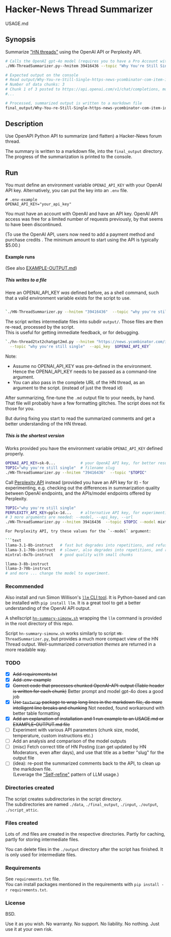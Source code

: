 <!-- markdownlint-disable MD001 -->
# Hacker-News Thread Summarizer

USAGE.md

## Synopsis

Summarize ["HN threads"](https://news.ycombinator.com/) using the OpenAI API or Perplexity API.

```bash
# Calls the OpenAI gpt-4o model (requires you to have a Pro Account with OpenAI)
./HN-ThreadSummarizer.py--hnitem 39416436 --topic "Why You're Still Single"

# Expected output on the console
# Read output/Why-You-re-Still-Single-https-news-ycombinator-com-item-id-39416436-gpt-4o--input-for-llm.txt...:  28525 chars read.
# Number of data chunks: 3
# Chunk 1 of 3 posted to https://api.openai.com/v1/chat/completions, model gpt-4o, topic # HN Topic: [Why You're Still Single](https://
#...

# Processed, summarized output is written to a markdown file
final_output/Why-You-re-Still-Single-https-news-ycombinator-com-item-id-39416436-gpt-4o.md
```

## Description

Use OpenAPI Python API to summarize (and flatten) a Hacker-News forum thread.

The summary is written to a markdown file, into the `final_output` directory. The progress of the summarization is printed to the console.

## Run

You must define an environment variable `OPENAI_API_KEY` with your OpenAI API key. Alternatively, you can put the key into an `.env` file.

```text
# .env-example
OPENAI_API_KEY="your_api_key"
```

You must have an account with OpenAI and have an API key.  OpenAI API access was free for a limited number of requests previously, by that seems to have been discontinued.

(To use the OpenAI API, users now need to add a payment method and purchase credits . The minimum amount to start using the API is typically \$5.00.)

#### Example runs

(See also [EXAMPLE-OUTPUT.md](EXAMPLE-OUTPUT.md))

##### This writes to a file

Here an OPENAI_API_KEY _was_ defined before, as a shell command, such that a valid environment variable exists for the script to use.

```bash

`./HN-ThreadSummarizer.py --hnitem "39416436"  --topic "why you're still single"`
```

The script writes intermediate files into subdir `output/`.  Those files are then re-read, processed by the script.  
This is useful for getting immediate feedback, or for debugging.

```bash
`./hn-thread2txt2chatgpt2md.py --hnitem "https://news.ycombinator.com/item?id=39416436"  \
  --topic "why you're still single"  --api_key  $OPENAI_API_KEY`
```

Note:

- Assume no OPENAI_API_KEY was pre-defined in the environment. Hence the OPENAI_API_KEY needs to be passed as a command-line argument.  
- You can also pass in the complete URL of the HN thread, as an argument to the script. (instead of just the thread id)

After summarizing, fine-tune the `.md` output file to your needs, by hand. That file will probably have a few formatting glitches. The script does not fix those for you.

But during fixing you start to read the summarized comments and get a better understanding of the HN thread.

##### This is the shortest version

Works provided you have the environment variable `OPENAI_API_KEY` defined properly.

```bash
OPENAI_API_KEY=sk-0...           # your OpenAI API key, for better results
TOPIC="why you're still single"  # filename slug
./HN-ThreadSummarizer.py --hnitem "39416436"  --topic "$TOPIC" 
```

Call [Perplexity API](https://docs.perplexity.ai/docs/model-cards) instead (provided you have an API key for it) - for experimenting, e.g. checking out the differences in summarization quality between OpenAI endpoints, and the APIs/model endpoints offered by Perplexity.

```bash
TOPIC="why you're still single"
PERPLEXITY_API_KEY=pplx-1d...    # alternative API key, for experimenting
# 3 more arguments are needed: --model, --api_key, --url
./HN-ThreadSummarizer.py --hnitem 39416436  --topic $TOPIC --model mixtral-8x7b-instruct  --api_key $PERPLEXITY_API_KEY --url https://api.perplexity.ai/chat/completions

For Perplexity API, try these values for the `--model` argument:

```text
llama-3.1-8b-instruct   # fast but degrades into repetitions, and refusals to answer
llama-3.1-70b-instruct  # slower, also degrades into repetitions, and refusals to answer
mixtral-8x7b-instruct   # good quality with small chunks

llama-3-8b-instruct
llama-3-70b-instruct
# and more ... change the model to experiment. 
```

### Recommended

Also install and run Simon Willison's [`llm` CLI tool](https://til.simonwillison.net/llms/claude-hacker-news-themes). It is Python-based and can be installed with `pip install llm`. It is a great tool to get a better understanding of the OpenAI API output.

A shellscript [`hn-summary-simonw.sh`](hn-summary-simonw.sh) wrapping the `llm` command is provided in the root directory of this repo.

Script `hn-summary-simonw.sh` works similarly to script `HN-ThreadSummarizer.py`, but provides a much more compact view of the HN Thread output. Well-summarized _conversation themes_ are returned in a more readable way.

### TODO

- [x] ~~Add requirements.txt~~
- [x] ~~Add .env-example~~
- [x] ~~Correct code that processes chunked OpenAI-API-output (Table header is written for each chunk)~~ Better prompt and model gpt-4o does a good job
- [x] ~~Use `textwrap` package to wrap long lines in the markdown file, do more intelligent line breaks and chunking~~ Not needed, found workaround with better table formatting
- [x] ~~Add an explanation of installation and 1 run example to an USAGE.md or EXAMPLE-OUTPUT.md file~~
- [ ] Experiment with various API parameters (chunk size, model, temperature, custom instructions etc.)
- [ ] Add an analysis and comparison of the model outputs
- [ ] (misc) Fetch correct title of HN Posting (can get updated by HN Moderators, even after days), and use that title as a better "slug" for the output file
- [ ] (idea): re-post the summarized comments back to the API, to clean up the markdown file.  
  (Leverage the ["Self-refine"](https://selfrefine.info/) pattern of LLM usage.)

### Directories created

The script creates subdirectories in the script directory.  
The subdirectories are named `./data`, `./final_output`, `./input`, `./output`, `./script_attic`.

### Files created

Lots of .md files are created in the respective directories. Partly for caching, partly for storing intermediate files.

You can delete files in the `./output` directory after the script has finished.  It is only used for intermediate files.

### Requirements

See `requirements.txt` file.  
You can install packages mentioned in the requirements with `pip install -r requirements.txt`.

### License

BSD.

Use it as you wish.  No warranty.  No support.  No liability.  No nothing.  Just use it at your own risk.
